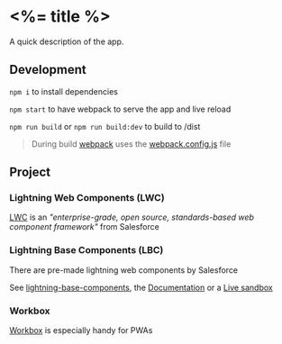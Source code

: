 # <%= title %>

A quick description of the app.

## Development

`npm i` to install dependencies

`npm start` to have webpack to serve the app and live reload

`npm run build` or `npm run build:dev` to build to /dist

> During build [webpack](https://webpack.js.org/) uses the [webpack.config.js](./webpack.config.js) file

## Project

### Lightning Web Components (LWC)

[LWC](https://lwc.dev) is an _"enterprise-grade, open source, standards-based web component framework"_ from Salesforce

### Lightning Base Components (LBC)

There are pre-made lightning web components by Salesforce

See [lightning-base-components](https://www.npmjs.com/package/lightning-base-components), the  [Documentation](https://developer.salesforce.com/docs/component-library/bundle/lightning-accordion/example) or a [Live sandbox](https://webcomponents.dev/workspace/lwc)

### Workbox

[Workbox](https://github.com/GoogleChrome/workbox) is especially handy for PWAs
